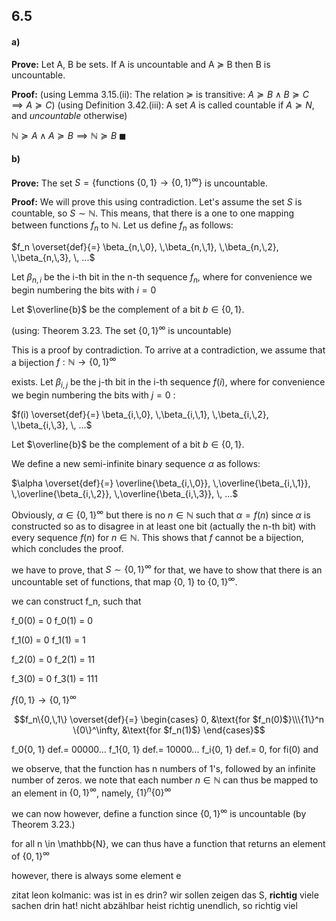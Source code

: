 


## 6.5
#### a)
**Prove:**
Let A, B be sets. If A is uncountable and A $\succeq$ B then B is uncountable.

**Proof:**
(using Lemma 3.15.(ii): The relation $\succeq$ is transitive: $A \succeq B \land B \succeq C \implies A \succeq C$)
(using Definition 3.42.(iii): A set $A$ is called countable if $A\succeq N$, and *uncountable* otherwise)

$\mathbb{N} \succeq A \land A \succeq B \implies \mathbb{N} \succeq B$
$\blacksquare$


#### b)
**Prove:**
The set $S = \{\text{functions }\{0,\,1\} \rightarrow \{0,\,1\}^\infty\}$ is uncountable.

**Proof:**
We will prove this using contradiction.
Let's assume the set $S$ is countable, so $S \sim\mathbb{N}$. This means, that there is a one to one mapping between functions $f_n$ to $\mathbb{N}$. Let us define $f_n$ as follows:

$f_n \overset{def}{=} \beta_{n,\,0}, \,\beta_{n,\,1}, \,\beta_{n,\,2}, \,\beta_{n,\,3}, \, ...$
 
 Let $\beta_{n,\,i}$ be the i-th bit in the n-th sequence $f_n$, where for convenience we begin numbering the bits with $i = 0$

Let $\overline{b}$ be the complement of a bit $b \in \{0,\,1\}$.


(using: Theorem 3.23. The set $\{0,\,1\}^\infty$  is uncountable)

This is a proof by contradiction. To arrive at a contradiction, we assume that a bijection
$f : \mathbb{N} \rightarrow \{0, \,1\}^\infty$ 

exists. Let $\beta_{i,\,j}$ be the j-th bit in the i-th sequence $f(i)$, where for convenience we begin numbering the bits with $j = 0$ :

$f(i) \overset{def}{=} \beta_{i,\,0}, \,\beta_{i,\,1}, \,\beta_{i,\,2}, \,\beta_{i,\,3}, \, ...$

Let $\overline{b}$ be the complement of a bit $b \in \{0,\,1\}$.

We define a new semi-infinite binary sequence $\alpha$ as follows:

$\alpha \overset{def}{=} \overline{\beta_{i,\,0}}, \,\overline{\beta_{i,\,1}}, \,\overline{\beta_{i,\,2}}, \,\overline{\beta_{i,\,3}}, \, ...$

Obviously, $\alpha \in \{0,\,1\}^\infty$ but there is no $n \in\mathbb{N}$ such that $\alpha = f(n)$ since $\alpha$ is constructed so as to disagree in at least one bit (actually the n-th bit) with every sequence $f(n)$ for $n \in\mathbb{N}$.
This shows that $f$ cannot be a bijection, which concludes the proof.


we have to prove, that $S \sim \{0, 1\}^\infty$
for that, we have to show that there is an uncountable set of functions, that map {0, 1} to  $\{0, 1\}^\infty$.

we can construct f_n, such that

f_0(0) = 0
f_0(1) = 0

f_1(0) = 0
f_1(1) = 1

f_2(0) = 0
f_2(1) = 11

f_3(0) = 0
f_3(1) = 111


$f\{0,\,1\} \rightarrow \{0, 1\}^\infty$

$$f_n\{0,\,1\} \overset{def}{=} \begin{cases} 0, &\text{for $f_n(0)$}\\\{1\}^n \{0\}^\infty, &\text{for $f_n(1)$} \end{cases}$$


f_0{0, 1} def.= 00000...
f_1{0, 1} def.= 10000...
f_i{0, 1} def.= 0, for fi(0) and 


we observe, that the function has n numbers of 1's, followed by an infinite number of zeros. we note that each number $n \in\mathbb{N}$ can thus be mapped to an element in $\{0, 1\}^\infty$, namely, $\{1\}^n \{0\}^\infty$ 

we can now however, define a function 
since $\{0, 1\}^\infty$ is uncountable (by Theorem 3.23.)





for all n \in \mathbb{N}, we can thus have a function that returns an element of  $\{0, 1\}^\infty$

however, there is always some element e 





zitat leon kolmanic:
was ist in es drin?
wir sollen zeigen das S, **richtig** viele sachen drin hat!
nicht abzählbar heist richtig unendlich, so richtig viel
